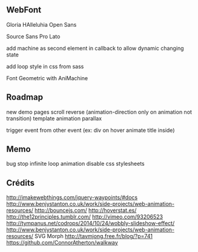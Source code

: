 WebFont
-------
Gloria HAlleluhia
Open Sans

Source Sans Pro
Lato


add machine as second element in callback to allow dynamic changing state

add loop style in css from sass

Font Geometric with AniMachine

Roadmap
-------
new demo pages
scroll
reverse (animation-direction only on animation not transition)
template animation
parallax

trigger event from other event (ex: div on hover animate title inside)

Memo
----
bug stop infinite loop animation
disable css stylesheets

Crédits
-------
http://imakewebthings.com/jquery-waypoints/#docs
http://www.benjystanton.co.uk/work/side-projects/web-animation-resources/
http://bouncejs.com/
http://hoverstat.es/
http://the12principles.tumblr.com/
http://vimeo.com/93206523
http://tympanus.net/codrops/2014/10/24/wobbly-slideshow-effect/
http://www.benjystanton.co.uk/work/side-projects/web-animation-resources/
SVG Morph http://tavmjong.free.fr/blog/?p=741
https://github.com/ConnorAtherton/walkway

